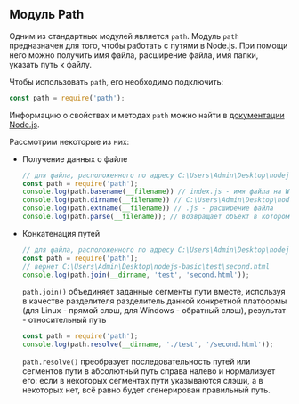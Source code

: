 ## Модуль Path

Одним из стандартных модулей является `path`. Модуль `path` предназначен для того, чтобы работать с путями в Node.js. При помощи него можно получить имя файла, расширение файла, имя папки, указать путь к файлу.

Чтобы использовать `path`, его необходимо подключить:
```js
const path = require('path');
```
Информацию о свойствах и методах `path` можно найти в [документации Node.js](https://nodejs.org/docs/latest-v14.x/api/path.html).

Рассмотрим некоторые из них:
* Получение данных о файле
    ```js
    // для файла, расположенного по адресу C:\Users\Admin\Desktop\nodejs-basic\index.js
    const path = require('path');
    console.log(path.basename(__filename)) // index.js - имя файла на Windows, полный путь к файлу на POSIX-системах
    console.log(path.dirname(__filename)) // C:\Users\Admin\Desktop\nodejs-basic - название папки
    console.log(path.extname(__filename)) // .js - расширение файла
    console.log(path.parse(__filename)); // возвращает объект в котором указывается корень диска, имя папки, имя файла, расширение файла, имя файла без расширения
    ```
* Конкатенация путей  
    ```js
    // для файла, расположенного по адресу C:\Users\Admin\Desktop\nodejs-basic\index.js
    const path = require('path');
    // вернет C:\Users\Admin\Desktop\nodejs-basic\test\second.html
    console.log(path.join(__dirname, 'test', 'second.html'));
    ```  
    `path.join()` объединяет заданные сегменты пути вместе, используя в качестве разделителя разделитель данной конкретной платформы  (для Linux - прямой слэш, для Windows - обратный слэш), результат - относительный путь  
    ```js
    const path = require('path');
    console.log(path.resolve(__dirname, './test', '/second.html'));
    ```  
    `path.resolve()` преобразует последовательность путей или сегментов пути в абсолютный путь справа налево и нормализует его: если в некоторых сегментах пути указываются слэши, а в некоторых нет, всё равно будет сгенерирован правильный путь.